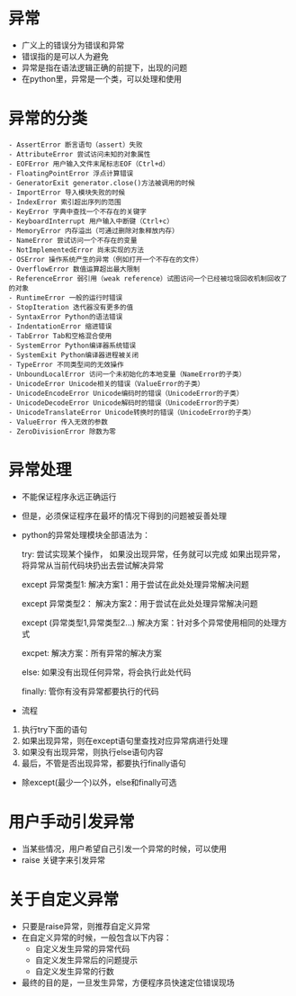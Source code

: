# 异常
- 广义上的错误分为错误和异常
- 错误指的是可以人为避免
- 异常是指在语法逻辑正确的前提下，出现的问题
- 在python里，异常是一个类，可以处理和使用

# 异常的分类
    - AssertError 断言语句（assert）失败
    - AttributeError 尝试访问未知的对象属性
    - EOFError 用户输入文件末尾标志EOF（Ctrl+d）
    - FloatingPointError 浮点计算错误
    - GeneratorExit generator.close()方法被调用的时候
    - ImportError 导入模块失败的时候
    - IndexError 索引超出序列的范围
    - KeyError 字典中查找一个不存在的关键字
    - KeyboardInterrupt 用户输入中断键（Ctrl+c）
    - MemoryError 内存溢出（可通过删除对象释放内存）
    - NameError 尝试访问一个不存在的变量
    - NotImplementedError 尚未实现的方法
    - OSError 操作系统产生的异常（例如打开一个不存在的文件）
    - OverflowError 数值运算超出最大限制
    - ReferenceError 弱引用（weak reference）试图访问一个已经被垃圾回收机制回收了的对象
    - RuntimeError 一般的运行时错误
    - StopIteration 迭代器没有更多的值
    - SyntaxError Python的语法错误
    - IndentationError 缩进错误
    - TabError Tab和空格混合使用
    - SystemError Python编译器系统错误
    - SystemExit Python编译器进程被关闭
    - TypeError 不同类型间的无效操作
    - UnboundLocalError 访问一个未初始化的本地变量（NameError的子类）
    - UnicodeError Unicode相关的错误（ValueError的子类）
    - UnicodeEncodeError Unicode编码时的错误（UnicodeError的子类）
    - UnicodeDecodeError Unicode解码时的错误（UnicodeError的子类）
    - UnicodeTranslateError Unicode转换时的错误（UnicodeError的子类）
    - ValueError 传入无效的参数
    - ZeroDivisionError 除数为零

# 异常处理
- 不能保证程序永远正确运行
- 但是，必须保证程序在最坏的情况下得到的问题被妥善处理
- python的异常处理模块全部语法为：
    
  try:
      尝试实现某个操作，
      如果没出现异常，任务就可以完成
      如果出现异常，将异常从当前代码块扔出去尝试解决异常

  except 异常类型1:
      解决方案1：用于尝试在此处处理异常解决问题

  except 异常类型2：
      解决方案2：用于尝试在此处处理异常解决问题

  except (异常类型1,异常类型2...)
      解决方案：针对多个异常使用相同的处理方式

  excpet:
      解决方案：所有异常的解决方案

  else:
      如果没有出现任何异常，将会执行此处代码

  finally:
      管你有没有异常都要执行的代码
      
- 流程
1. 执行try下面的语句
2. 如果出现异常，则在except语句里查找对应异常病进行处理
3. 如果没有出现异常，则执行else语句内容
4. 最后，不管是否出现异常，都要执行finally语句
- 除except(最少一个)以外，else和finally可选

# 用户手动引发异常
- 当某些情况，用户希望自己引发一个异常的时候，可以使用
- raise 关键字来引发异常

# 关于自定义异常
- 只要是raise异常，则推荐自定义异常
- 在自定义异常的时候，一般包含以下内容：
    - 自定义发生异常的异常代码
    - 自定义发生异常后的问题提示
    - 自定义发生异常的行数
- 最终的目的是，一旦发生异常，方便程序员快速定位错误现场
